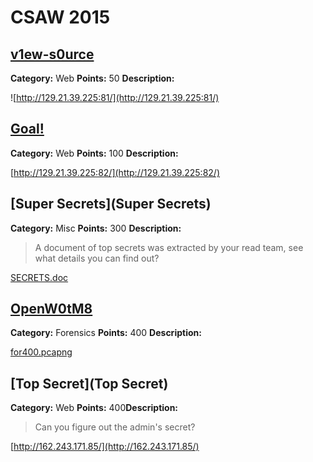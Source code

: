 CSAW 2015
=========================

[v1ew-s0urce](v1ew-s0urce)
---------

**Category:** Web **Points:** 50 **Description:**

![http://129.21.39.225:81/](http://129.21.39.225:81/)



[Goal!](Goal!)
---------

**Category:** Web **Points:** 100 **Description:**

[http://129.21.39.225:82/](http://129.21.39.225:82/)




[Super Secrets](Super Secrets)
---------

**Category:** Misc **Points:** 300 **Description:**

>A document of top secrets was extracted by your read team, see what details you can find out?

[SECRETS.doc](SECRETS.doc)



[OpenW0tM8](OpenW0tM8)
---------

**Category:** Forensics **Points:** 400 **Description:**

[for400.pcapng](OpenW0tM8/for400.pcapng)



[Top Secret](Top Secret)
---------

**Category:** Web **Points:** 400**Description:**

> Can you figure out the admin's secret?

[http://162.243.171.85/](http://162.243.171.85/)

